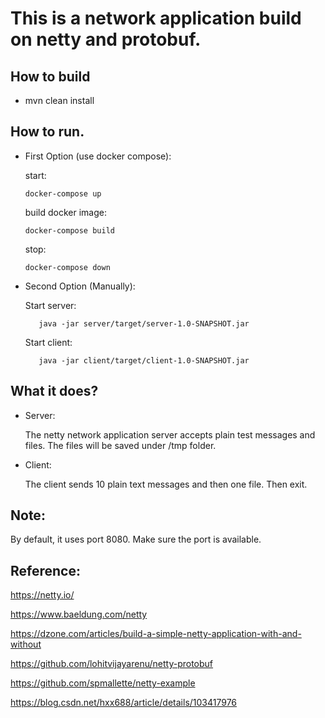 # This is a network application build on netty and protobuf.

## How to build
* mvn clean install

## How to run.
* First Option (use docker compose):
    
    start:
    
    `docker-compose up`
    
    build docker image:
    
    `docker-compose build`
    
    stop:
    
    `docker-compose down`
    
* Second Option (Manually):

    Start server:
    ```
       java -jar server/target/server-1.0-SNAPSHOT.jar
    ```
    Start client:
    ```
       java -jar client/target/client-1.0-SNAPSHOT.jar
    ```
  
 ## What it does?
 
 * Server:
 
    The netty network application server accepts plain test messages and files. 
    The files will be saved under /tmp folder.
 
 * Client:
 
    The client sends 10 plain text messages and then one file. Then exit.
 
 
## Note:

By default, it uses port 8080. Make sure the port is available.

## Reference:

https://netty.io/

https://www.baeldung.com/netty

https://dzone.com/articles/build-a-simple-netty-application-with-and-without

https://github.com/lohitvijayarenu/netty-protobuf

https://github.com/spmallette/netty-example

https://blog.csdn.net/hxx688/article/details/103417976